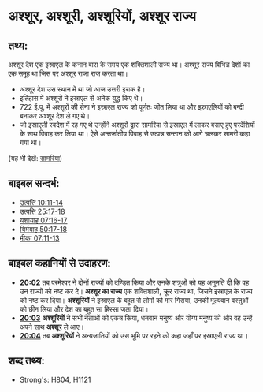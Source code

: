 # अश्शूर, अश्शूरी, अश्शूरियों, अश्शूर राज्य #

## तथ्य: ##

अश्शूर देश एक इस्राएल के कनान वास के समय एक शक्तिशाली राज्य था। अश्शूर राज्य विभिन्न देशों का एक समूह था जिस पर अश्शूर राजा राज करता था।

* अश्शूर देश उस स्थान में था जो आज उत्तरी इराक है।
* इतिहास में अश्शूरों ने इस्राएल से अनेक युद्ध किए थे।
* 722 ई.पू. में अश्शूरों की सेना ने इस्राएल राज्य को पूर्णतः जीत लिया था और इस्राएलियों को बन्दी बनाकर अश्शूर देश ले गए थे।
* जो इस्राएली स्वदेश में रह गए थे उन्होंने अश्शूरों द्वारा सामरिया से इस्राएल में लाकर बसाए हुए परदेशियों के साथ विवाह कर लिया था। ऐसे अन्तर्जातीय विवाह से उत्पन्न सन्तान को आगे चलकर सामरी कहा गया था।

(यह भी देखें: [सामरिया](../names/samaria.md))

## बाइबल सन्दर्भ: ##

* [उत्पत्ति 10:11-14](rc://hi/tn/help/gen/10/11)
* [उत्पत्ति 25:17-18](rc://hi/tn/help/gen/25/17)
* [यशायाह 07:16-17](rc://hi/tn/help/isa/07/16)
* [यिर्मयाह 50:17-18](rc://hi/tn/help/jer/50/17)
* [मीका 07:11-13](rc://hi/tn/help/mic/07/11)

## बाइबल कहानियों से उदाहरण: ##

* __[20:02](rc://hi/tn/help/obs/20/02)__ तब परमेश्वर ने दोनों राज्यों को दण्डित किया और उनके शत्रुओं को यह अनुमति दी कि वह उन राज्यों को नष्ट कर दे। __अश्शूर का राज्य__ एक शक्तिशाली, क्रूर राज्य था, जिसने इस्राएल के राज्य को नष्ट कर दिया। __अश्शूरियों__ ने इस्राएल के बहुत से लोगों को मार गिराया, उनकी मूल्यवान वस्तुओं को छीन लिया और देश का बहुत सा हिस्सा जला दिया।
* __[20:03](rc://hi/tn/help/obs/20/03)__ __अश्शूरियों__ ने सभी नेताओं को एकत्र किया, धनवान मनुष्य और योग्य मनुष्य को और वह उन्हें अपने साथ __अश्शूर__ ले आए।
* __[20:04](rc://hi/tn/help/obs/20/04)__ तब __अश्शूरियों__ ने अन्यजातियों को उस भूमि पर रहने को कहा जहाँ पर इस्राएली राज्य था।

## शब्द तथ्य: ##

* Strong's: H804, H1121
